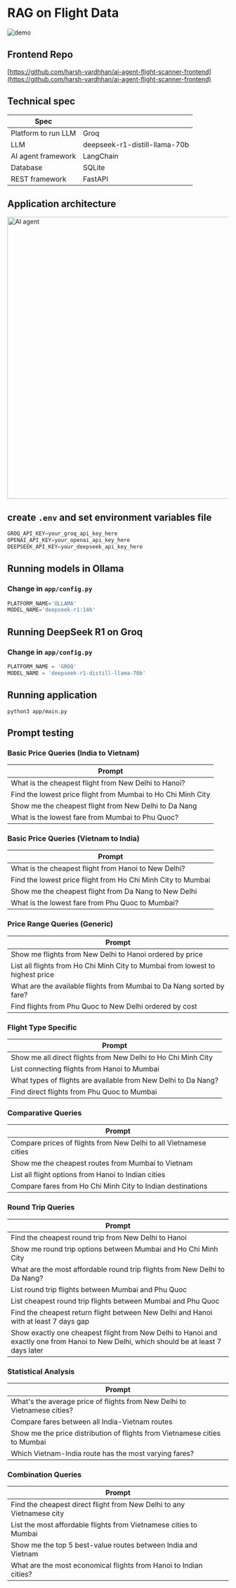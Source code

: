 # RAG on Flight Data

![demo](https://github.com/user-attachments/assets/9a2a8256-adf2-4841-96e6-3c37981b70ab)

## Frontend Repo

[https://github.com/harsh-vardhhan/ai-agent-flight-scanner-frontend](https://github.com/harsh-vardhhan/ai-agent-flight-scanner-frontend)

## Technical spec

| Spec                            |           |
|----------------------------------------- |-----------|
| Platform to run LLM                      | Groq    |
| LLM                                      | deepseek-r1-distill-llama-70b |
| AI agent framework                       | LangChain |
| Database                                 | SQLite    |
| REST framework                           | FastAPI   |

## Application architecture

<img width="640" alt="AI agent" src="https://github.com/user-attachments/assets/ad49ef60-c012-4f62-8d9a-d408a24c17ce" />

##  create `.env` and set environment variables file

```python
GROQ_API_KEY=your_groq_api_key_here
OPENAI_API_KEY=your_openai_api_key_here
DEEPSEEK_API_KEY=your_deepseek_api_key_here
```

## Running models in Ollama

### Change in `app/config.py`

```python
PLATFORM_NAME='OLLAMA'
MODEL_NAME='deepseek-r1:14b'
```

## Running DeepSeek R1 on Groq

### Change in `app/config.py`

```python
PLATFORM_NAME = 'GROQ'
MODEL_NAME = 'deepseek-r1-distill-llama-70b'
```

## Running application

```
python3 app/main.py
```

## Prompt testing

### Basic Price Queries (India to Vietnam)

| Prompt                                                                                       |
|---------------------------------------------------------------------------------------------|
| What is the cheapest flight from New Delhi to Hanoi?                                        |
| Find the lowest price flight from Mumbai to Ho Chi Minh City                                |
| Show me the cheapest flight from New Delhi to Da Nang                                       |
| What is the lowest fare from Mumbai to Phu Quoc?                                            |

### Basic Price Queries (Vietnam to India)

| Prompt                                                                                       |
|---------------------------------------------------------------------------------------------|
| What is the cheapest flight from Hanoi to New Delhi?                                        |
| Find the lowest price flight from Ho Chi Minh City to Mumbai                                |
| Show me the cheapest flight from Da Nang to New Delhi                                       |
| What is the lowest fare from Phu Quoc to Mumbai?                                            |

### Price Range Queries (Generic)

| Prompt                                                                                       |
|---------------------------------------------------------------------------------------------|
| Show me flights from New Delhi to Hanoi ordered by price                                    |
| List all flights from Ho Chi Minh City to Mumbai from lowest to highest price              |
| What are the available flights from Mumbai to Da Nang sorted by fare?                      |
| Find flights from Phu Quoc to New Delhi ordered by cost                                    |

### Flight Type Specific

| Prompt                                                                                       |
|---------------------------------------------------------------------------------------------|
| Show me all direct flights from New Delhi to Ho Chi Minh City                              |
| List connecting flights from Hanoi to Mumbai                                               |
| What types of flights are available from New Delhi to Da Nang?                             |
| Find direct flights from Phu Quoc to Mumbai                                               |

### Comparative Queries

| Prompt                                                                                       |
|---------------------------------------------------------------------------------------------|
| Compare prices of flights from New Delhi to all Vietnamese cities                          |
| Show me the cheapest routes from Mumbai to Vietnam                                         |
| List all flight options from Hanoi to Indian cities                                        |
| Compare fares from Ho Chi Minh City to Indian destinations                                 |

### Round Trip Queries

| Prompt                                                                                       |
|---------------------------------------------------------------------------------------------|
| Find the cheapest round trip from New Delhi to Hanoi                                       |
| Show me round trip options between Mumbai and Ho Chi Minh City                             |
| What are the most affordable round trip flights from New Delhi to Da Nang?                |
| List round trip flights between Mumbai and Phu Quoc                                        |
| List cheapest round trip flights between Mumbai and Phu Quoc                               |
| Find the cheapest return flight between New Delhi and Hanoi with at least 7 days gap       |
| Show exactly one cheapest flight from New Delhi to Hanoi and exactly one from Hanoi to New Delhi, which should be at least 7 days later |

### Statistical Analysis

| Prompt                                                                                       |
|---------------------------------------------------------------------------------------------|
| What's the average price of flights from New Delhi to Vietnamese cities?                   |
| Compare fares between all India-Vietnam routes                                             |
| Show me the price distribution of flights from Vietnamese cities to Mumbai                 |
| Which Vietnam-India route has the most varying fares?                                      |

### Combination Queries

| Prompt                                                                                       |
|---------------------------------------------------------------------------------------------|
| Find the cheapest direct flight from New Delhi to any Vietnamese city                      |
| List the most affordable flights from Vietnamese cities to Mumbai                          |
| Show me the top 5 best-value routes between India and Vietnam                              |
| What are the most economical flights from Hanoi to Indian cities?                          |

